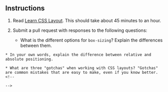 Instructions
------------

1. Read [Learn CSS Layout](http://learnlayout.com). This should take about 45 minutes to an hour.
1. Submit a pull request with responses to the following questions:

    * What is the different options for `box-sizing`? Explain the differences between them.
<!--
width/height exactly what it sounds like.


padding is like a border immediately around an element or the content. The padding betweeen an element and its border

border is a styled border around an element, with padding in between it and the element and a margin on the outside of that.

margin is the outermost part of the box model. Just like the margins on the furthestmost edge of line paper in a notebook.

From inside out:
content/element=>padding=>border=>margin

box-sizing: when you set this to an element, padding and border no longer add to it's width and height. Meaning it is just content, and it's margins.
-->







    * In your own words, explain the difference between relative and absolute positioning.
<!--
relative behaves just like a static or "non positioned" object until you add extra properties to it. I'm not positive if this means how it will be placed in relation to other relative content only, or specifcally anything you tie a relationship to the relative object with.

  an absolutely positioned piece of content is anything but static. If it ha sno positioned ancestors
-->


    * What are three "gotchas" when working with CSS layouts? "Gotchas" are common mistakes that are easy to make, even if you know better.
    <!--

    -->
